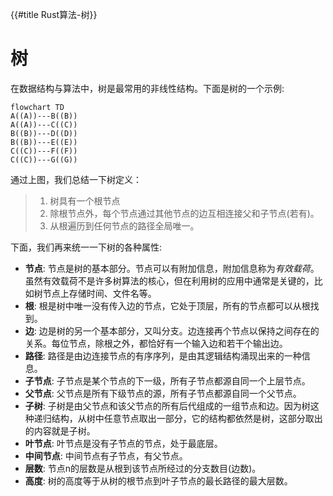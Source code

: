 {{#title Rust算法-树}}
# 树

在数据结构与算法中，树是最常用的非线性结构。下面是树的一个示例:

```mermaid
flowchart TD
A((A))---B((B))
A((A))---C((C))
B((B))---D((D))
B((B))---E((E))
C((C))---F((F))
C((C))---G((G))
```

通过上图，我们总结一下树定义：

>  1. 树具有一个根节点
>  2. 除根节点外，每个节点通过其他节点的边互相连接父和子节点(若有)。
>  3. 从根遍历到任何节点的路径全局唯一。

下面，我们再来统一一下树的各种属性:

- **节点**: 节点是树的基本部分。节点可以有附加信息，附加信息称为*有效载荷*。虽然有效载荷不是许多树算法的核心，但在利用树的应用中通常是关键的，比如树节点上存储时间、文件名等。
- **根**: 根是树中唯一没有传入边的节点，它处于顶层，所有的节点都可以从根找到。
- **边**: 边是树的另一个基本部分，又叫分支。边连接再个节点以保持之间存在的关系。每位节点，除根之外，都恰好有一个输入边和若干个输出边。
- **路径**: 路径是由边连接节点的有序序列，是由其逻辑结构涌现出来的一种信息。
- **子节点**: 子节点是某个节点的下一级，所有子节点都源自同一个上层节点。
- **父节点**: 父节点是所有下级节点的源，所有子节点都源自同一个父节点。
- **子树**: 子树是由父节点和该父节点的所有后代组成的一组节点和边。因为树这种递归结构，从树中任意节点取出一部分，它的结构都依然是树，这部分取出的内容就是子树。
- **叶节点**: 叶节点是没有子节点的节点，处于最底层。
- **中间节点**: 中间节点有子节点，有父节点。
- **层数**: 节点n的层数是从根到该节点所经过的分支数目(边数)。
- **高度**: 树的高度等于从树的根节点到叶子节点的最长路径的最大层数。    

